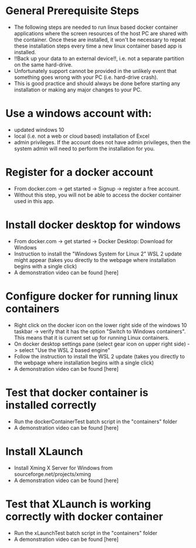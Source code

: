 # General Prerequisite Steps
- The following steps are needed to run linux based docker container applications where the screen resources of the host PC are shared with the container. Once these are installed, it won't be necessary to repeat these installation steps every time a new linux container based app is installed.
- !!Back up your data to an external device!!, i.e. not a separate partition on the same hard-drive.
- Unfortunately support cannot be provided in the unlikely event that something goes wrong with your PC (i.e. hard-drive crash).
- This is good practice and should always be done before starting any installation or making any major changes to your PC.

# Use a windows account with:
- updated windows 10
- local (i.e. not a web or cloud based) installation of Excel
- admin privileges. If the account does not have admin privileges, then the system admin will need to perform the installation for you.

# Register for a docker account
- From docker.com -> get started -> Signup -> register a free account.
- Without this step, you will not be able to access the docker container used in this app.

# Install docker desktop for windows
- From docker.com -> get started -> Docker Desktop: Download for Windows
- Instruction to install the "Windows System for Linux 2" WSL 2 update might appear (takes you directly to the webpage where installation begins with a single click)
- A demonstration video can be found [here]

# Configure docker for running linux containers
- Right click on the docker icon on the lower right side of the windows 10 taskbar -> verify that it has the option "Switch to Windows containers". This means that it is current set up for running Linux containers.
- On docker desktop settings pane (select gear icon on upper right side) -> select "Use the WSL 2 based engine"
- Follow the instruction to install the WSL 2 update (takes you directly to the webpage where installation begins with a single click)
- A demonstration video can be found [here]

# Test that docker container is installed correctly
- Run the dockerContainerTest batch script in the "containers" folder
- A demonstration video can be found [here]

# Install XLaunch
- Install Xming X Server for Windows from sourceforge.net/projects/xming
- A demonstration video can be found [here]

# Test that XLaunch is working correctly with docker container
- Run the xLaunchTest batch script in the "containers" folder
- A demonstration video can be found [here]
